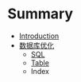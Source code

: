 # Summary

* [Introduction](README.md)
* [数据库优化](Database.md)
   * [SQL](sql.md)
   * [Table](table.md)
   * Index

